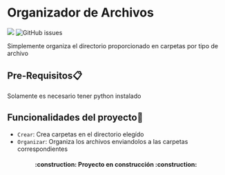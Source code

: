 # Organizador de Archivos
<p align="left">
  <img src="https://img.shields.io/badge/status-en%20desarrollo-green">
  <img alt="GitHub issues" src="https://img.shields.io/github/issues/luxiopppp/file-sorter">
</p>

Simplemente organiza el directorio proporcionado en carpetas por tipo de archivo

## Pre-Requisitos📋
Solamente es necesario tener python instalado


## Funcionalidades del proyecto:hammer:

- `Crear`: Crea carpetas en el directorio elegído
- `Organizar`: Organiza los archivos enviandolos a las carpetas correspondientes

<h4 align="center">
:construction: Proyecto en construcción :construction:
</h4>
